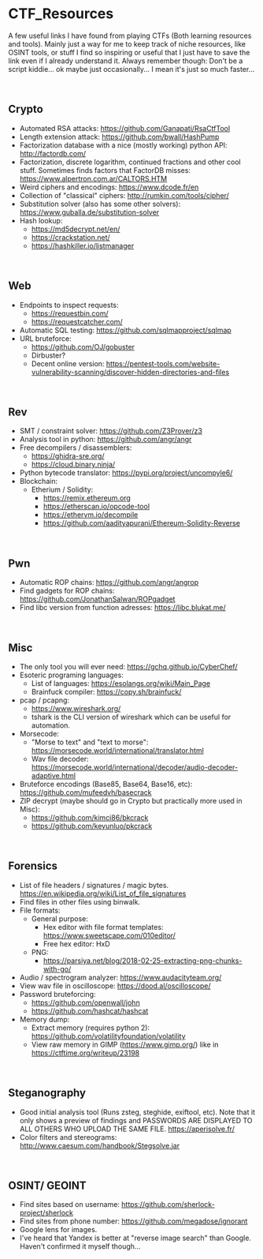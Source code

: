 # CTF_Resources
A few useful links I have found from playing CTFs (Both learning resources and tools). Mainly just a way for me to keep track of niche resources, like OSINT tools, or stuff I find so inspiring or useful that I just have to save the link even if I already understand it. Always remember though: Don't be a script kiddie... ok maybe just occasionally... I mean it's just so much faster...

<br>

## Crypto
- Automated RSA attacks: https://github.com/Ganapati/RsaCtfTool
- Length extension attack: https://github.com/bwall/HashPump
- Factorization database with a nice (mostly working) python API: http://factordb.com/
- Factorization, discrete logarithm, continued fractions and other cool stuff. Sometimes finds factors that FactorDB misses: https://www.alpertron.com.ar/CALTORS.HTM
- Weird ciphers and encodings: https://www.dcode.fr/en
- Collection of "classical" ciphers: http://rumkin.com/tools/cipher/
- Substitution solver (also has some other solvers): https://www.guballa.de/substitution-solver
- Hash lookup:
    - https://md5decrypt.net/en/
    - https://crackstation.net/
    - https://hashkiller.io/listmanager

<br>

## Web
- Endpoints to inspect requests:
    - https://requestbin.com/
    - https://requestcatcher.com/
- Automatic SQL testing: https://github.com/sqlmapproject/sqlmap
- URL bruteforce:
    - https://github.com/OJ/gobuster
    - Dirbuster?
    - Decent online version: https://pentest-tools.com/website-vulnerability-scanning/discover-hidden-directories-and-files

<br>

## Rev
- SMT / constraint solver: https://github.com/Z3Prover/z3
- Analysis tool in python: https://github.com/angr/angr
- Free decompilers / disassemblers:
    - https://ghidra-sre.org/
    - https://cloud.binary.ninja/
- Python bytecode translator: https://pypi.org/project/uncompyle6/
- Blockchain:
    - Etherium / Solidity:
        - https://remix.ethereum.org
        - https://etherscan.io/opcode-tool
        - https://ethervm.io/decompile
        - https://github.com/aadityapurani/Ethereum-Solidity-Reverse

<br>

## Pwn
- Automatic ROP chains: https://github.com/angr/angrop
- Find gadgets for ROP chains: https://github.com/JonathanSalwan/ROPgadget
- Find libc version from function adresses: https://libc.blukat.me/

<br>

## Misc
- The only tool you will ever need: https://gchq.github.io/CyberChef/
- Esoteric programing languages:
    - List of languages: https://esolangs.org/wiki/Main_Page
    - Brainfuck compiler: https://copy.sh/brainfuck/
- pcap / pcapng:
    - https://www.wireshark.org/
    - tshark is the CLI version of wireshark which can be useful for automation.
- Morsecode:
    - "Morse to text" and "text to morse": https://morsecode.world/international/translator.html
    - Wav file decoder: https://morsecode.world/international/decoder/audio-decoder-adaptive.html
- Bruteforce encodings (Base85, Base64, Base16, etc): https://github.com/mufeedvh/basecrack
- ZIP decrypt (maybe should go in Crypto but practically more used in Misc):
    - https://github.com/kimci86/bkcrack
    - https://github.com/keyunluo/pkcrack

<br>

## Forensics
- List of file headers / signatures / magic bytes. https://en.wikipedia.org/wiki/List_of_file_signatures
- Find files in other files using binwalk.
- File formats:
    - General purpose:
        - Hex editor with file format templates: https://www.sweetscape.com/010editor/
        - Free hex editor: HxD
    - PNG:
        - https://parsiya.net/blog/2018-02-25-extracting-png-chunks-with-go/
- Audio / spectrogram analyzer: https://www.audacityteam.org/
- View wav file in oscilloscope: https://dood.al/oscilloscope/
- Password bruteforcing:
    - https://github.com/openwall/john
    - https://github.com/hashcat/hashcat
- Memory dump:
    - Extract memory (requires python 2): https://github.com/volatilityfoundation/volatility
    - View raw memory in GIMP (https://www.gimp.org/) like in https://ctftime.org/writeup/23198

<br>

## Steganography
- Good initial analysis tool (Runs zsteg, steghide, exiftool, etc). Note that it only shows a preview of findings and PASSWORDS ARE DISPLAYED TO ALL OTHERS WHO UPLOAD THE SAME FILE. https://aperisolve.fr/
- Color filters and stereograms: http://www.caesum.com/handbook/Stegsolve.jar

<br>

## OSINT/ GEOINT
- Find sites based on username: https://github.com/sherlock-project/sherlock
- Find sites from phone number: https://github.com/megadose/ignorant
- Google lens for images.
- I've heard that Yandex is better at "reverse image search" than Google. Haven't confirmed it myself though...
